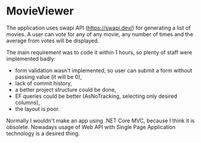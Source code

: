 # MovieViewer
The application uses swapi API (https://swapi.dev/) for generating a list of movies. A user can vote for any of any movie, any number of times and the average from votes will be displayed.

The main requirement was to code it within 1 hours, so plenty of staff were implemented badly:
- form validation wasn't implemented, so user can submit a form without passing value (it will be 0),
- lack of commit history,
- a better project structure could be done,
- EF queries could be better (AsNoTracking, selecting only desired columns),
- the layout is poor.

Normally I wouldn't make an app using .NET Core MVC, because I think it is obsolete. Nowadays usage of Web API with Single Page Application technology is a desired thing.
